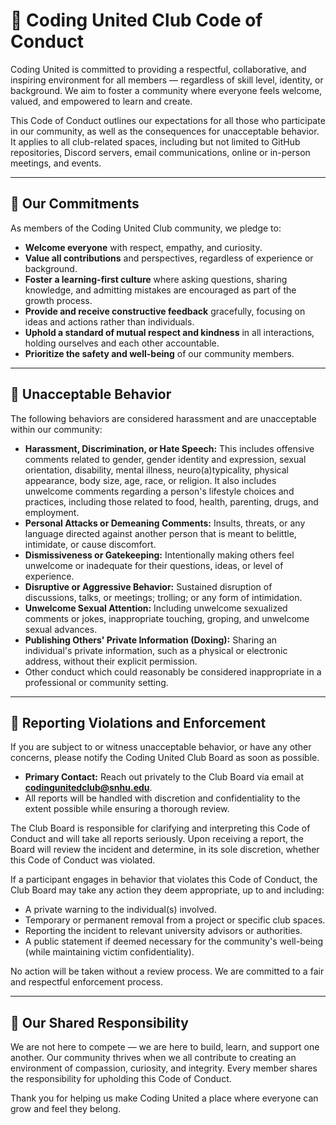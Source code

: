 # 🌱 Coding United Club Code of Conduct

Coding United is committed to providing a respectful, collaborative, and inspiring environment for all members — regardless of skill level, identity, or background. We aim to foster a community where everyone feels welcome, valued, and empowered to learn and create.

This Code of Conduct outlines our expectations for all those who participate in our community, as well as the consequences for unacceptable behavior. It applies to all club-related spaces, including but not limited to GitHub repositories, Discord servers, email communications, online or in-person meetings, and events.

---

## 🤝 Our Commitments

As members of the Coding United Club community, we pledge to:

- **Welcome everyone** with respect, empathy, and curiosity.
- **Value all contributions** and perspectives, regardless of experience or background.
- **Foster a learning-first culture** where asking questions, sharing knowledge, and admitting mistakes are encouraged as part of the growth process.
- **Provide and receive constructive feedback** gracefully, focusing on ideas and actions rather than individuals.
- **Uphold a standard of mutual respect and kindness** in all interactions, holding ourselves and each other accountable.
- **Prioritize the safety and well-being** of our community members.

---

## 🚫 Unacceptable Behavior

The following behaviors are considered harassment and are unacceptable within our community:

-   **Harassment, Discrimination, or Hate Speech:** This includes offensive comments related to gender, gender identity and expression, sexual orientation, disability, mental illness, neuro(a)typicality, physical appearance, body size, age, race, or religion. It also includes unwelcome comments regarding a person's lifestyle choices and practices, including those related to food, health, parenting, drugs, and employment.
-   **Personal Attacks or Demeaning Comments:** Insults, threats, or any language directed against another person that is meant to belittle, intimidate, or cause discomfort.
-   **Dismissiveness or Gatekeeping:** Intentionally making others feel unwelcome or inadequate for their questions, ideas, or level of experience.
-   **Disruptive or Aggressive Behavior:** Sustained disruption of discussions, talks, or meetings; trolling; or any form of intimidation.
-   **Unwelcome Sexual Attention:** Including unwelcome sexualized comments or jokes, inappropriate touching, groping, and unwelcome sexual advances.
-   **Publishing Others' Private Information (Doxing):** Sharing an individual's private information, such as a physical or electronic address, without their explicit permission.
-   Other conduct which could reasonably be considered inappropriate in a professional or community setting.

---

## 📢 Reporting Violations and Enforcement

If you are subject to or witness unacceptable behavior, or have any other concerns, please notify the Coding United Club Board as soon as possible.

-   **Primary Contact:** Reach out privately to the Club Board via email at [**codingunitedclub@snhu.edu**](mailto:codingunitedclub@snhu.edu?subject=Code%20of%20Conduct%20Report).
-   All reports will be handled with discretion and confidentiality to the extent possible while ensuring a thorough review.

The Club Board is responsible for clarifying and interpreting this Code of Conduct and will take all reports seriously. Upon receiving a report, the Board will review the incident and determine, in its sole discretion, whether this Code of Conduct was violated.

If a participant engages in behavior that violates this Code of Conduct, the Club Board may take any action they deem appropriate, up to and including:
-   A private warning to the individual(s) involved.
-   Temporary or permanent removal from a project or specific club spaces.
-   Reporting the incident to relevant university advisors or authorities.
-   A public statement if deemed necessary for the community's well-being (while maintaining victim confidentiality).

No action will be taken without a review process. We are committed to a fair and respectful enforcement process.

---

## 💬 Our Shared Responsibility

We are not here to compete — we are here to build, learn, and support one another. Our community thrives when we all contribute to creating an environment of compassion, curiosity, and integrity. Every member shares the responsibility for upholding this Code of Conduct.

Thank you for helping us make Coding United a place where everyone can grow and feel they belong.
